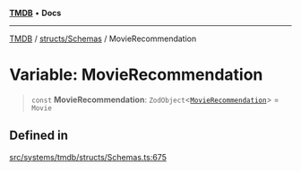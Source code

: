 [**TMDB**](../../../README.md) • **Docs**

***

[TMDB](../../../README.md) / [structs/Schemas](../README.md) / MovieRecommendation

# Variable: MovieRecommendation

> `const` **MovieRecommendation**: `ZodObject`\<[`MovieRecommendation`](../type-aliases/MovieRecommendation.md)\> = `Movie`

## Defined in

[src/systems/tmdb/structs/Schemas.ts:675](https://github.com/Norviah/media-hub/blob/e3dc67aa1738d9ad44e6a4419ef7e26de86e1452/src/systems/tmdb/structs/Schemas.ts#L675)
